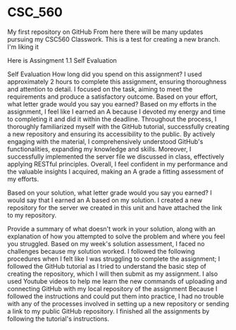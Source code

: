 # CSC_560
My first repository on GitHub
From here there will be many updates pursuing my CSC560 Classwork. 
This is a test for creating a new branch. I'm liking it 

Here is Assingment 1.1 Self Evaluation


Self Evaluation
How long did you spend on this assignment?
I  used approximately 2 hours to complete this assignment, ensuring thoroughness and attention to detail. I focused on the task, aiming to meet the requirements and produce a satisfactory outcome.
Based on your effort, what letter grade would you say you earned?
Based on my efforts in the assignment, I feel like I earned an A because I devoted my energy and time to completing it and did it within the deadline. Throughout the process, I thoroughly familiarized myself with the GitHub tutorial, successfully creating a new repository and ensuring its accessibility to the public. By actively engaging with the material, I comprehensively understood GitHub's functionalities, expanding my knowledge and skills. Moreover, I successfully implemented the server file we discussed in class, effectively applying RESTful principles. Overall, I feel confident in my performance and the valuable insights I acquired, making an A grade a fitting assessment of my efforts.

Based on your solution, what letter grade would you say you earned?
I would say that I earned an A based on my solution. I created a new repository for the server we created in this unit and have attached the link to my repository.

Provide a summary of what doesn't work in your solution, along with an explanation of how you attempted to solve the problem and where you feel you struggled.
Based on my week's solution assessment, I faced no challenges because my solution worked.
I followed the following procedures when I felt like I was struggling to complete the assignment; I followed the GitHub tutorial as I tried to understand the basic step of creating the repository, which I will then submit as my assignment. I also used Youtube videos to help me learn the new commands of uploading and connecting GitHub with my local repository of the assignment 
Because I followed the instructions and could put them into practice, I had no trouble with any of the processes involved in setting up a new repository or sending a link to my public GitHub repository. I finished all the assignments by following the tutorial's instructions.

